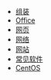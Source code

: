- [组装]()
- [Office](./Office/Office目录.md)
- [网页]()
- [网络]()
- [网站]()
- [常见软件](./常用软件/常用软件目录.md)
- [CentOS]()